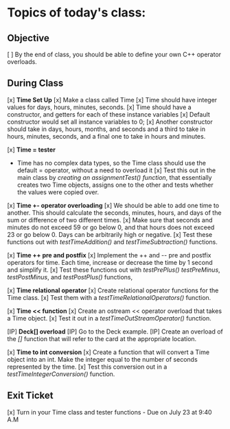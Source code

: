 # Topics of today's class:

## Objective
 [ ] By the end of class, you should be able to define your own C++ operator overloads.

## During Class
[x] __Time Set Up__
    [x] Make a class called Time
    [x] Time should have integer values for days, hours, minutes, seconds.
    [x] Time should have a constructor, and getters for each of these instance variables
    [x] Default constructor would set all instance variables to 0;
    [x] Another constructor should take in days, hours, months, and seconds and a third to take in hours, minutes, seconds, and a final one to take in hours and minutes.

[x] __Time = tester__
 - Time has no complex data types, so the Time class should use the default = operator, without a need to overload it
    [x] Test this out in the main class by _creating an assignmentTest() function_, that essentially creates two Time objects, assigns one to the other and tests whether the values were copied over.

[x] __Time +- operator overloading__
    [x] We should be able to add one time to another.  This should calculate the seconds, minutes, hours, and days of the sum or difference of two different times.
    [x] Make sure that seconds and minutes do not exceed 59 or go below 0, and that hours does not exceed 23 or go below 0.  Days can be arbitrarily high or negative.
    [x] Test these functions out with _testTimeAddition()_ and _testTimeSubtraction()_ functions.

[x] __Time ++ pre and postfix__
    [x] Implement the ++ and -- pre and postfix operators for time.  Each time, increase or decrease the time by 1 second and simplify it.
    [x] Test these functions out with _testPrePlus() testPreMinus_, _testPostMinus_, and _testPostPlus()_ functions,

[x] __Time relational operator__
    [x] Create relational operator functions for the Time class.
    [x] Test them with a _testTimeRelationalOperators()_ function.

[x] __Time << function__
    [x] Create an ostream << operator overload that takes a Time object.
    [x] Test it out in a _testTimeOutStreamOperator()_ function.

[IP] __Deck[] overload__
    [IP] Go to the Deck example.
    [IP] Create an overload of the _[]_ function that will refer to the card at the appropriate location.


[x] __Time to int conversion__
    [x] Create a function that will convert a Time object into an int.  Make the integer equal to the number of seconds represented by the time.
    [x] Test this conversion out in a _testTimeIntegerConversion()_ function.

## Exit Ticket

[x] Turn in your Time class and tester functions - Due on July 23 at 9:40 A.M